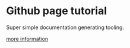 # Github page tutorial

Super simple documentation generating tooling.

[more information](https://adaptive-scale.github.io/dockyard/public/docs)